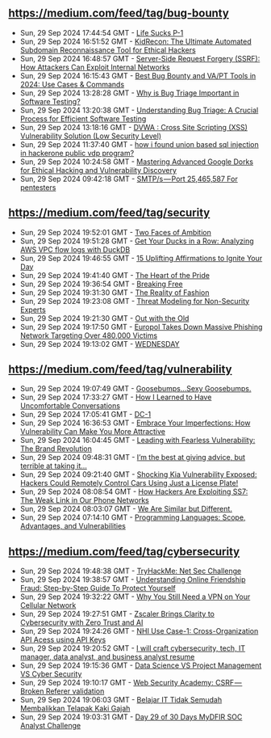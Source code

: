 ## https://medium.com/feed/tag/bug-bounty
- Sun, 29 Sep 2024 17:44:54 GMT - [Life Sucks P-1](https://freedium.cfd/https://medium.com/p/182d702bab02)
- Sun, 29 Sep 2024 16:51:52 GMT - [KidRecon: The Ultimate Automated Subdomain Reconnaissance Tool for Ethical Hackers](https://freedium.cfd/https://medium.com/p/afb8ed8ea883)
- Sun, 29 Sep 2024 16:48:57 GMT - [Server-Side Request Forgery (SSRF): How Attackers Can Exploit Internal Networks](https://freedium.cfd/https://medium.com/p/417ed78ae69b)
- Sun, 29 Sep 2024 16:15:43 GMT - [Best Bug Bounty and VA/PT Tools in 2024: Use Cases & Commands](https://freedium.cfd/https://medium.com/p/42986d594190)
- Sun, 29 Sep 2024 13:28:28 GMT - [Why is Bug Triage Important in Software Testing?](https://freedium.cfd/https://medium.com/p/678decfb727f)
- Sun, 29 Sep 2024 13:20:38 GMT - [Understanding Bug Triage: A Crucial Process for Efficient Software Testing](https://freedium.cfd/https://medium.com/p/790b9b353177)
- Sun, 29 Sep 2024 13:18:16 GMT - [DVWA : Cross Site Scripting (XSS) Vulnerability Solution (Low Security Level)](https://freedium.cfd/https://medium.com/p/452396997b5a)
- Sun, 29 Sep 2024 11:37:40 GMT - [how i found union based sql injection in hackerone public vdp program?](https://freedium.cfd/https://medium.com/p/7c76d61f6c77)
- Sun, 29 Sep 2024 10:24:58 GMT - [Mastering Advanced Google Dorks for Ethical Hacking and Vulnerability Discovery](https://freedium.cfd/https://medium.com/p/6d9e3dde0433)
- Sun, 29 Sep 2024 09:42:18 GMT - [SMTP/s — Port 25,465,587 For pentesters](https://freedium.cfd/https://medium.com/p/3e5706e081e9)

## https://medium.com/feed/tag/security
- Sun, 29 Sep 2024 19:52:01 GMT - [Two Faces of Ambition](https://freedium.cfd/https://medium.com/p/87c0a81ce800)
- Sun, 29 Sep 2024 19:51:28 GMT - [Get Your Ducks in a Row: Analyzing AWS VPC flow logs with DuckDB](https://freedium.cfd/https://medium.com/p/0ef3d3465a67)
- Sun, 29 Sep 2024 19:46:55 GMT - [15 Uplifting Affirmations to Ignite Your Day](https://freedium.cfd/https://medium.com/p/f7753d2cda9b)
- Sun, 29 Sep 2024 19:41:40 GMT - [The Heart of the Pride](https://freedium.cfd/https://medium.com/p/2be53b0af2f4)
- Sun, 29 Sep 2024 19:36:54 GMT - [Breaking Free](https://freedium.cfd/https://medium.com/p/fa5aeb1cae04)
- Sun, 29 Sep 2024 19:31:30 GMT - [The Reality of Fashion](https://freedium.cfd/https://medium.com/p/b216a1645170)
- Sun, 29 Sep 2024 19:23:08 GMT - [Threat Modeling for Non-Security Experts](https://freedium.cfd/https://medium.com/p/f31bd58d309d)
- Sun, 29 Sep 2024 19:21:30 GMT - [Out with the Old](https://freedium.cfd/https://medium.com/p/e2dece5fb6a3)
- Sun, 29 Sep 2024 19:17:50 GMT - [Europol Takes Down Massive Phishing Network Targeting Over 480,000 Victims](https://freedium.cfd/https://medium.com/p/4547b6ef96ed)
- Sun, 29 Sep 2024 19:13:02 GMT - [WEDNESDAY](https://freedium.cfd/https://medium.com/p/2bc8073b94d2)

## https://medium.com/feed/tag/vulnerability
- Sun, 29 Sep 2024 19:07:49 GMT - [Goosebumps…Sexy Goosebumps.](https://freedium.cfd/https://medium.com/p/ae7b393f3517)
- Sun, 29 Sep 2024 17:33:27 GMT - [How I Learned to Have Uncomfortable Conversations](https://freedium.cfd/https://medium.com/p/549126cbdd19)
- Sun, 29 Sep 2024 17:05:41 GMT - [DC-1](https://freedium.cfd/https://medium.com/p/42e3eeaa5363)
- Sun, 29 Sep 2024 16:36:53 GMT - [Embrace Your Imperfections: How Vulnerability Can Make You More Attractive](https://freedium.cfd/https://medium.com/p/73ecd68f5dce)
- Sun, 29 Sep 2024 16:04:45 GMT - [Leading with Fearless Vulnerability: The Brand Revolution](https://freedium.cfd/https://medium.com/p/f755c13dc8c7)
- Sun, 29 Sep 2024 09:48:31 GMT - [I’m the best at giving advice, but terrible at taking it…](https://freedium.cfd/https://medium.com/p/c6aa34799ce0)
- Sun, 29 Sep 2024 09:21:40 GMT - [Shocking Kia Vulnerability Exposed: Hackers Could Remotely Control Cars Using Just a License Plate!](https://freedium.cfd/https://medium.com/p/da94db91df30)
- Sun, 29 Sep 2024 08:08:54 GMT - [How Hackers Are Exploiting SS7: The Weak Link in Our Phone Networks](https://freedium.cfd/https://medium.com/p/f37e063b6493)
- Sun, 29 Sep 2024 08:03:07 GMT - [We Are Similar but Different.](https://freedium.cfd/https://medium.com/p/9a1b1282d5c7)
- Sun, 29 Sep 2024 07:14:10 GMT - [Programming Languages: Scope, Advantages, and Vulnerabilities](https://freedium.cfd/https://medium.com/p/efefd580d85a)

## https://medium.com/feed/tag/cybersecurity
- Sun, 29 Sep 2024 19:48:38 GMT - [TryHackMe: Net Sec Challenge](https://freedium.cfd/https://medium.com/p/7bed449bb2ee)
- Sun, 29 Sep 2024 19:38:57 GMT - [Understanding Online Friendship Fraud: Step-by-Step Guide To Protect Yourself](https://freedium.cfd/https://medium.com/p/fe48c8a48d1b)
- Sun, 29 Sep 2024 19:32:22 GMT - [Why You Still Need a VPN on Your Cellular Network](https://freedium.cfd/https://medium.com/p/c02cb73051b3)
- Sun, 29 Sep 2024 19:27:51 GMT - [Zscaler Brings Clarity to Cybersecurity with Zero Trust and AI](https://freedium.cfd/https://medium.com/p/667ef7d7fdc7)
- Sun, 29 Sep 2024 19:24:26 GMT - [NHI Use Case-1: Cross-Organization API Acess using API Keys](https://freedium.cfd/https://medium.com/p/0c9952e706a1)
- Sun, 29 Sep 2024 19:20:52 GMT - [I will craft cybersecurity, tech, IT manager, data analyst, and business analyst resume](https://freedium.cfd/https://medium.com/p/2844150f4cfb)
- Sun, 29 Sep 2024 19:15:36 GMT - [Data Science VS Project Management VS Cyber Security](https://freedium.cfd/https://medium.com/p/3f22bf4dc106)
- Sun, 29 Sep 2024 19:10:17 GMT - [Web Security Academy: CSRF — Broken Referer validation](https://freedium.cfd/https://medium.com/p/e9f7e6f7d4a7)
- Sun, 29 Sep 2024 19:06:03 GMT - [Belajar IT Tidak Semudah Membalikkan Telapak Kaki Gajah](https://freedium.cfd/https://medium.com/p/eaeffe52a5de)
- Sun, 29 Sep 2024 19:03:31 GMT - [Day 29 of 30 Days MyDFIR SOC Analyst Challenge](https://freedium.cfd/https://medium.com/p/d348b8e8f2fc)

